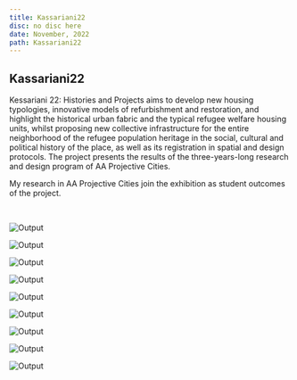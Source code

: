 ```yaml
---
title: Kassariani22
disc: no disc here
date: November, 2022
path: Kassariani22
---
```

<special>
</special>

## Kassariani22


Kessariani 22: Histories and Projects aims to develop new housing typologies, innovative models of refurbishment and restoration, and highlight the historical urban fabric and the typical refugee welfare housing units, whilst proposing new collective infrastructure for the entire neighborhood of the refugee population heritage in the social, cultural and political history of the place, as well as its registration in spatial and design protocols. The project presents the results of the three-years-long research and design program of AA Projective Cities.

My research in AA Projective Cities join the exhibition as student outcomes of the project.

</br>

![Output](../images/articles/academic_02/01.jpg)


![Output](../images/articles/academic_02/02.jpg)


![Output](../images/articles/academic_02/03.jpg)


![Output](../images/articles/academic_02/04.jpg)


![Output](../images/articles/academic_02/05.jpg)


![Output](../images/articles/academic_02/06.jpg)


![Output](../images/articles/academic_02/07.jpg)


![Output](../images/articles/academic_02/08.jpg)


![Output](../images/articles/academic_02/09.jpg)

